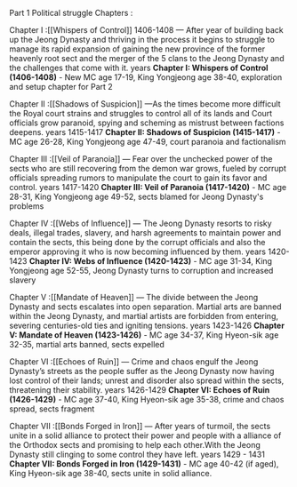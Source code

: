 Part 1 Political struggle Chapters :

 Chapter I :[[Whispers of Control]]  1406-1408 — After year of building back up the Jeong Dynasty and thriving in the process it begins to struggle to manage its rapid expansion of gaining the new province of the former heavenly root sect and the merger of the 5 clans to the Jeong Dynasty and the challenges that come with it. years
**Chapter I: Whispers of Control (1406-1408)** - New MC age 17-19, King Yongjeong age 38-40, exploration and setup chapter for Part 2

 
Chapter II :[[Shadows of Suspicion]] —As the times become more difficult the Royal court strains and struggles to control all of its lands and Court officials grow paranoid, spying and scheming as mistrust between factions deepens. years 1415-1417
**Chapter II: Shadows of Suspicion (1415-1417)** - MC age 26-28, King Yongjeong age 47-49, court paranoia and factionalism

Chapter III :[[Veil of Paranoia]] — Fear over the unchecked power of the sects who are still recovering from the demon war grows, fueled by corrupt officials spreading rumors to manipulate the court to gain its favor and control. years 1417-1420
**Chapter III: Veil of Paranoia (1417-1420)** - MC age 28-31, King Yongjeong age 49-52, sects blamed for Jeong Dynasty's problems


Chapter IV :[[Webs of Influence]] — The Jeong Dynasty resorts to risky deals, illegal trades, slavery, and harsh agreements to maintain power and contain the sects, this being done by the corrupt officials and also the emperor approving it who is now becoming influenced by them. years 1420-1423
**Chapter IV: Webs of Influence (1420-1423)** - MC age 31-34, King Yongjeong age 52-55, Jeong Dynasty turns to corruption and increased slavery


Chapter V :[[Mandate of Heaven]] — The divide between the Jeong Dynasty and sects escalates into open separation. Martial arts are banned within the Jeong Dynasty, and martial artists are forbidden from entering, severing centuries-old ties and igniting tensions. years 1423-1426
**Chapter V: Mandate of Heaven (1423-1426)** - MC age 34-37, King Hyeon-sik age 32-35, martial arts banned, sects expelled


Chapter VI :[[Echoes of Ruin]] — Crime and chaos engulf the Jeong Dynasty’s streets as the people suffer as the Jeong Dynasty now having lost control of their lands; unrest and disorder also spread within the sects, threatening their stability. years 1426-1429
**Chapter VI: Echoes of Ruin (1426-1429)** - MC age 37-40, King Hyeon-sik age 35-38, crime and chaos spread, sects fragment


Chapter VII :[[Bonds Forged in Iron]] — After years of turmoil, the sects unite in a solid alliance to protect their power and people with a alliance of the Orthodox sects and promising to help each other.With the Jeong Dynasty still clinging to some control they have left. years 1429 - 1431
**Chapter VII: Bonds Forged in Iron (1429-1431)** - MC age 40-42 (if aged), King Hyeon-sik age 38-40, sects unite in solid alliance.